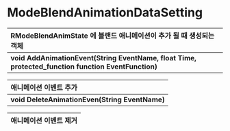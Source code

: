 # **ModeBlendAnimationDataSetting**

| **RModeBlendAnimState 에 블랜드 애니메이션이 추가 될 때 생성되는 객체** |
| :--- |
| **void AddAnimationEvent(String EventName, float Time, protected_function function EventFunction)** |

| **애니메이션 이벤트 추가** |
| :--- |
| **void DeleteAnimationEven(String EventName)** |

| **애니메이션 이벤트 제거** |
| :--- |
